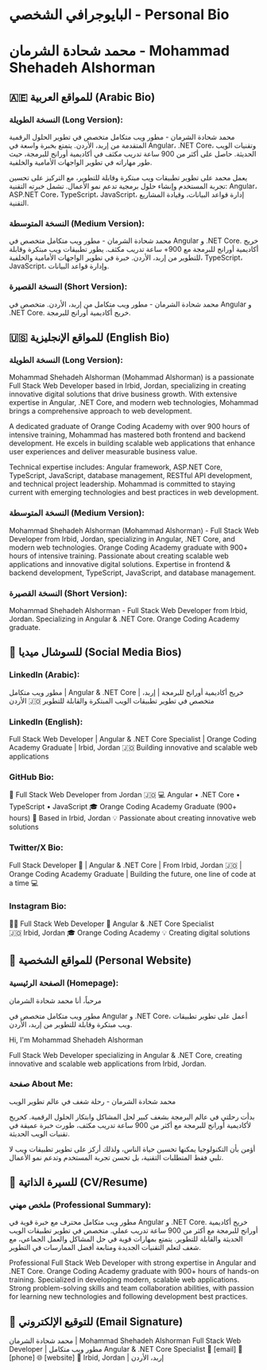 # البايوجرافي الشخصي - Personal Bio
# محمد شحادة الشرمان - Mohammad Shehadeh Alshorman

## 🇦🇪 للمواقع العربية (Arabic Bio)

### النسخة الطويلة (Long Version):
محمد شحادة الشرمان - مطور ويب متكامل متخصص في تطوير الحلول الرقمية المتقدمة من إربد، الأردن. يتمتع بخبرة واسعة في Angular، .NET Core، وتقنيات الويب الحديثة. حاصل على أكثر من 900 ساعة تدريب مكثف في أكاديمية أورانج للبرمجة، حيث طور مهاراته في تطوير الواجهات الأمامية والخلفية.

يعمل محمد على تطوير تطبيقات ويب مبتكرة وقابلة للتطوير، مع التركيز على تحسين تجربة المستخدم وإنشاء حلول برمجية تدعم نمو الأعمال. تشمل خبرته التقنية: Angular، ASP.NET Core، TypeScript، JavaScript، إدارة قواعد البيانات، وقيادة المشاريع التقنية.

### النسخة المتوسطة (Medium Version):
محمد شحادة الشرمان - مطور ويب متكامل متخصص في Angular و .NET Core. خريج أكاديمية أورانج للبرمجة مع 900+ ساعة تدريب مكثف. يطور تطبيقات ويب مبتكرة وقابلة للتطوير من إربد، الأردن. خبرة في تطوير الواجهات الأمامية والخلفية، TypeScript، JavaScript، وإدارة قواعد البيانات.

### النسخة القصيرة (Short Version):
محمد شحادة الشرمان - مطور ويب متكامل من إربد، الأردن. متخصص في Angular و .NET Core. خريج أكاديمية أورانج للبرمجة.

## 🇺🇸 للمواقع الإنجليزية (English Bio)

### النسخة الطويلة (Long Version):
Mohammad Shehadeh Alshorman (Mohammad Alshorman) is a passionate Full Stack Web Developer based in Irbid, Jordan, specializing in creating innovative digital solutions that drive business growth. With extensive expertise in Angular, .NET Core, and modern web technologies, Mohammad brings a comprehensive approach to web development.

A dedicated graduate of Orange Coding Academy with over 900 hours of intensive training, Mohammad has mastered both frontend and backend development. He excels in building scalable web applications that enhance user experiences and deliver measurable business value.

Technical expertise includes: Angular framework, ASP.NET Core, TypeScript, JavaScript, database management, RESTful API development, and technical project leadership. Mohammad is committed to staying current with emerging technologies and best practices in web development.

### النسخة المتوسطة (Medium Version):
Mohammad Shehadeh Alshorman (Mohammad Alshorman) - Full Stack Web Developer from Irbid, Jordan, specializing in Angular, .NET Core, and modern web technologies. Orange Coding Academy graduate with 900+ hours of intensive training. Passionate about creating scalable web applications and innovative digital solutions. Expertise in frontend & backend development, TypeScript, JavaScript, and database management.

### النسخة القصيرة (Short Version):
Mohammad Shehadeh Alshorman - Full Stack Web Developer from Irbid, Jordan. Specializing in Angular & .NET Core. Orange Coding Academy graduate.

## 📱 للسوشال ميديا (Social Media Bios)

### LinkedIn (Arabic):
مطور ويب متكامل | Angular & .NET Core | خريج أكاديمية أورانج للبرمجة | إربد، الأردن 🇯🇴
متخصص في تطوير تطبيقات الويب المبتكرة والقابلة للتطوير

### LinkedIn (English):
Full Stack Web Developer | Angular & .NET Core Specialist | Orange Coding Academy Graduate | Irbid, Jordan 🇯🇴
Building innovative and scalable web applications

### GitHub Bio:
🚀 Full Stack Web Developer from Jordan 🇯🇴
💻 Angular • .NET Core • TypeScript • JavaScript
🎓 Orange Coding Academy Graduate (900+ hours)
📍 Based in Irbid, Jordan
💡 Passionate about creating innovative web solutions

### Twitter/X Bio:
Full Stack Developer 🚀 | Angular & .NET Core | From Irbid, Jordan 🇯🇴 | Orange Coding Academy Graduate | Building the future, one line of code at a time 💻

### Instagram Bio:
👨‍💻 Full Stack Web Developer
🌟 Angular & .NET Core Specialist  
🇯🇴 Irbid, Jordan
🎓 Orange Coding Academy
💡 Creating digital solutions

## 🎯 للمواقع الشخصية (Personal Website)

### الصفحة الرئيسية (Homepage):
مرحباً، أنا محمد شحادة الشرمان

مطور ويب متكامل متخصص في Angular و .NET Core، أعمل على تطوير تطبيقات ويب مبتكرة وقابلة للتطوير من إربد، الأردن.

Hi, I'm Mohammad Shehadeh Alshorman

Full Stack Web Developer specializing in Angular & .NET Core, creating innovative and scalable web applications from Irbid, Jordan.

### صفحة About Me:
محمد شحادة الشرمان - رحلة شغف في عالم تطوير الويب

بدأت رحلتي في عالم البرمجة بشغف كبير لحل المشاكل وابتكار الحلول الرقمية. كخريج لأكاديمية أورانج للبرمجة مع أكثر من 900 ساعة تدريب مكثف، طورت خبرة عميقة في تقنيات الويب الحديثة.

أؤمن بأن التكنولوجيا يمكنها تحسين حياة الناس، ولذلك أركز على تطوير تطبيقات ويب لا تلبي فقط المتطلبات التقنية، بل تحسن تجربة المستخدم وتدعم نمو الأعمال.

## 💼 للسيرة الذاتية (CV/Resume)

### ملخص مهني (Professional Summary):
مطور ويب متكامل محترف مع خبرة قوية في Angular و .NET Core. خريج أكاديمية أورانج للبرمجة مع أكثر من 900 ساعة تدريب عملي. متخصص في تطوير تطبيقات الويب الحديثة والقابلة للتطوير. يتمتع بمهارات قوية في حل المشاكل والعمل الجماعي، مع شغف لتعلم التقنيات الجديدة ومتابعة أفضل الممارسات في التطوير.

Professional Full Stack Web Developer with strong expertise in Angular and .NET Core. Orange Coding Academy graduate with 900+ hours of hands-on training. Specialized in developing modern, scalable web applications. Strong problem-solving skills and team collaboration abilities, with passion for learning new technologies and following development best practices.

## 📧 للتوقيع الإلكتروني (Email Signature)

محمد شحادة الشرمان | Mohammad Shehadeh Alshorman
Full Stack Web Developer | مطور ويب متكامل
Angular & .NET Core Specialist
📧 [email]
📱 [phone]
🌐 [website]
📍 Irbid, Jordan | إربد، الأردن
